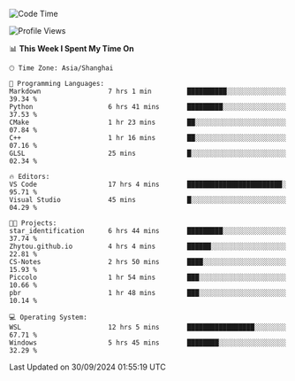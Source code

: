 <!--START_SECTION:waka-->
![Code Time](http://img.shields.io/badge/Code%20Time-2%2C032%20hrs%2038%20mins-blue)

![Profile Views](http://img.shields.io/badge/Profile%20Views-0-blue)

📊 **This Week I Spent My Time On** 

```text
🕑︎ Time Zone: Asia/Shanghai

💬 Programming Languages: 
Markdown                 7 hrs 1 min         ██████████░░░░░░░░░░░░░░░   39.34 % 
Python                   6 hrs 41 mins       █████████░░░░░░░░░░░░░░░░   37.53 % 
CMake                    1 hr 23 mins        ██░░░░░░░░░░░░░░░░░░░░░░░   07.84 % 
C++                      1 hr 16 mins        ██░░░░░░░░░░░░░░░░░░░░░░░   07.16 % 
GLSL                     25 mins             █░░░░░░░░░░░░░░░░░░░░░░░░   02.34 % 

🔥 Editors: 
VS Code                  17 hrs 4 mins       ████████████████████████░   95.71 % 
Visual Studio            45 mins             █░░░░░░░░░░░░░░░░░░░░░░░░   04.29 % 

🐱‍💻 Projects: 
star_identification      6 hrs 44 mins       █████████░░░░░░░░░░░░░░░░   37.74 % 
Zhytou.github.io         4 hrs 4 mins        ██████░░░░░░░░░░░░░░░░░░░   22.81 % 
CS-Notes                 2 hrs 50 mins       ████░░░░░░░░░░░░░░░░░░░░░   15.93 % 
Piccolo                  1 hr 54 mins        ███░░░░░░░░░░░░░░░░░░░░░░   10.66 % 
pbr                      1 hr 48 mins        ███░░░░░░░░░░░░░░░░░░░░░░   10.14 % 

💻 Operating System: 
WSL                      12 hrs 5 mins       █████████████████░░░░░░░░   67.71 % 
Windows                  5 hrs 45 mins       ████████░░░░░░░░░░░░░░░░░   32.29 % 
```


 Last Updated on 30/09/2024 01:55:19 UTC
<!--END_SECTION:waka-->